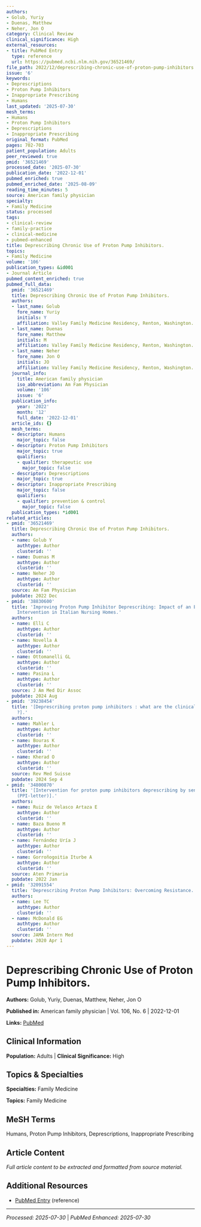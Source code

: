 ```yaml
---
authors:
- Golub, Yuriy
- Duenas, Matthew
- Neher, Jon O
category: Clinical Review
clinical_significance: High
external_resources:
- title: PubMed Entry
  type: reference
  url: https://pubmed.ncbi.nlm.nih.gov/36521469/
file_path: 2022/12/deprescribing-chronic-use-of-proton-pump-inhibitors.md
issue: '6'
keywords:
- Deprescriptions
- Proton Pump Inhibitors
- Inappropriate Prescribing
- Humans
last_updated: '2025-07-30'
mesh_terms:
- Humans
- Proton Pump Inhibitors
- Deprescriptions
- Inappropriate Prescribing
original_format: PubMed
pages: 702-703
patient_population: Adults
peer_reviewed: true
pmid: '36521469'
processed_date: '2025-07-30'
publication_date: '2022-12-01'
pubmed_enriched: true
pubmed_enriched_date: '2025-08-09'
reading_time_minutes: 5
source: American family physician
specialty:
- Family Medicine
status: processed
tags:
- clinical-review
- family-practice
- clinical-medicine
- pubmed-enhanced
title: Deprescribing Chronic Use of Proton Pump Inhibitors.
topics:
- Family Medicine
volume: '106'
publication_types: &id001
- Journal Article
pubmed_content_enriched: true
pubmed_full_data:
  pmid: '36521469'
  title: Deprescribing Chronic Use of Proton Pump Inhibitors.
  authors:
  - last_name: Golub
    fore_name: Yuriy
    initials: Y
    affiliation: Valley Family Medicine Residency, Renton, Washington.
  - last_name: Duenas
    fore_name: Matthew
    initials: M
    affiliation: Valley Family Medicine Residency, Renton, Washington.
  - last_name: Neher
    fore_name: Jon O
    initials: JO
    affiliation: Valley Family Medicine Residency, Renton, Washington.
  journal_info:
    title: American family physician
    iso_abbreviation: Am Fam Physician
    volume: '106'
    issue: '6'
  publication_info:
    year: '2022'
    month: '12'
    full_date: '2022-12-01'
  article_ids: {}
  mesh_terms:
  - descriptor: Humans
    major_topic: false
  - descriptor: Proton Pump Inhibitors
    major_topic: true
    qualifiers:
    - qualifier: therapeutic use
      major_topic: false
  - descriptor: Deprescriptions
    major_topic: true
  - descriptor: Inappropriate Prescribing
    major_topic: false
    qualifiers:
    - qualifier: prevention & control
      major_topic: false
  publication_types: *id001
related_articles:
- pmid: '36521469'
  title: Deprescribing Chronic Use of Proton Pump Inhibitors.
  authors:
  - name: Golub Y
    authtype: Author
    clusterid: ''
  - name: Duenas M
    authtype: Author
    clusterid: ''
  - name: Neher JO
    authtype: Author
    clusterid: ''
  source: Am Fam Physician
  pubdate: 2022 Dec
- pmid: '38830600'
  title: 'Improving Proton Pump Inhibitor Deprescribing: Impact of an Educational
    Intervention in Italian Nursing Homes.'
  authors:
  - name: Elli C
    authtype: Author
    clusterid: ''
  - name: Novella A
    authtype: Author
    clusterid: ''
  - name: Ottomanelli GL
    authtype: Author
    clusterid: ''
  - name: Pasina L
    authtype: Author
    clusterid: ''
  source: J Am Med Dir Assoc
  pubdate: 2024 Aug
- pmid: '39238454'
  title: '[Deprescribing proton pump inhibitors : what are the clinical practice guidelines
    ?].'
  authors:
  - name: Mahler L
    authtype: Author
    clusterid: ''
  - name: Bouras K
    authtype: Author
    clusterid: ''
  - name: Kherad O
    authtype: Author
    clusterid: ''
  source: Rev Med Suisse
  pubdate: 2024 Sep 4
- pmid: '34800870'
  title: '[Intervention for proton pump inhibitors deprescribing by sending a letter
    (PPI-letter)].'
  authors:
  - name: Ruiz de Velasco Artaza E
    authtype: Author
    clusterid: ''
  - name: Baza Bueno M
    authtype: Author
    clusterid: ''
  - name: Fernández Uría J
    authtype: Author
    clusterid: ''
  - name: Gorroñogoitia Iturbe A
    authtype: Author
    clusterid: ''
  source: Aten Primaria
  pubdate: 2022 Jan
- pmid: '32091554'
  title: 'Deprescribing Proton Pump Inhibitors: Overcoming Resistance.'
  authors:
  - name: Lee TC
    authtype: Author
    clusterid: ''
  - name: McDonald EG
    authtype: Author
    clusterid: ''
  source: JAMA Intern Med
  pubdate: 2020 Apr 1
---
```


# Deprescribing Chronic Use of Proton Pump Inhibitors.

**Authors:** Golub, Yuriy, Duenas, Matthew, Neher, Jon O

**Published in:** American family physician | Vol. 106, No. 6 | 2022-12-01

**Links:** [PubMed](https://pubmed.ncbi.nlm.nih.gov/36521469/)

## Clinical Information

**Population:** Adults | **Clinical Significance:** High

## Topics & Specialties

**Specialties:** Family Medicine

**Topics:** Family Medicine

## MeSH Terms

Humans, Proton Pump Inhibitors, Deprescriptions, Inappropriate Prescribing

## Article Content

*Full article content to be extracted and formatted from source material.*

## Additional Resources

- [PubMed Entry](https://pubmed.ncbi.nlm.nih.gov/36521469/) (reference)

---

*Processed: 2025-07-30* | *PubMed Enhanced: 2025-07-30*
